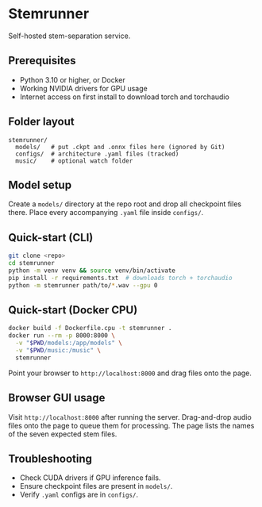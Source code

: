 # Stemrunner

Self-hosted stem-separation service.

## Prerequisites

- Python 3.10 or higher, or Docker
- Working NVIDIA drivers for GPU usage
- Internet access on first install to download torch and torchaudio

## Folder layout

```
stemrunner/
  models/   # put .ckpt and .onnx files here (ignored by Git)
  configs/  # architecture .yaml files (tracked)
  music/    # optional watch folder
```

## Model setup

Create a `models/` directory at the repo root and drop all checkpoint files there. Place every accompanying `.yaml` file inside `configs/`.

## Quick-start (CLI)

```bash
git clone <repo>
cd stemrunner
python -m venv venv && source venv/bin/activate
pip install -r requirements.txt  # downloads torch + torchaudio
python -m stemrunner path/to/*.wav --gpu 0
```

## Quick-start (Docker CPU)

```bash
docker build -f Dockerfile.cpu -t stemrunner .
docker run --rm -p 8000:8000 \
  -v "$PWD/models:/app/models" \
  -v "$PWD/music:/music" \
  stemrunner
```

Point your browser to `http://localhost:8000` and drag files onto the page.

## Browser GUI usage

Visit `http://localhost:8000` after running the server. Drag-and-drop audio files onto the page to queue them for processing. The page lists the names of the seven expected stem files.

## Troubleshooting

- Check CUDA drivers if GPU inference fails.
- Ensure checkpoint files are present in `models/`.
- Verify `.yaml` configs are in `configs/`.

